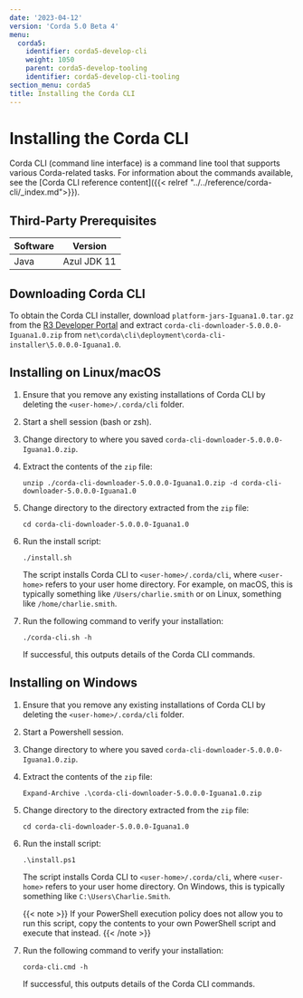 ```yaml
---
date: '2023-04-12'
version: 'Corda 5.0 Beta 4'
menu:
  corda5:
    identifier: corda5-develop-cli
    weight: 1050
    parent: corda5-develop-tooling   
    identifier: corda5-develop-cli-tooling
section_menu: corda5
title: Installing the Corda CLI
---
```

# Installing the Corda CLI
Corda CLI (command line interface) is a command line tool that supports various Corda-related tasks. For information about the commands available, see the [Corda CLI reference content]({{< relref "../../reference/corda-cli/_index.md">}}).

## Third-Party Prerequisites

Software | Version
---------|------------
Java     | Azul JDK 11

## Downloading Corda CLI

To obtain the Corda CLI installer, download `platform-jars-Iguana1.0.tar.gz` from the [R3 Developer Portal](https://developer.r3.com/next-gen-corda/#get-corda) and extract `corda-cli-downloader-5.0.0.0-Iguana1.0.zip` from `net\corda\cli\deployment\corda-cli-installer\5.0.0.0-Iguana1.0`.

## Installing on Linux/macOS

1. Ensure that you remove any existing installations of Corda CLI by deleting the `<user-home>/.corda/cli` folder.
2. Start a shell session (bash or zsh).
2. Change directory to where you saved `corda-cli-downloader-5.0.0.0-Iguana1.0.zip`.
3. Extract the contents of the `zip` file:
   ```shell
   unzip ./corda-cli-downloader-5.0.0.0-Iguana1.0.zip -d corda-cli-downloader-5.0.0.0-Iguana1.0
   ```
4. Change directory to the directory extracted from the `zip` file:
   ```shell
   cd corda-cli-downloader-5.0.0.0-Iguana1.0
   ```
5. Run the install script:
   ```shell
   ./install.sh
   ```
   The script installs Corda CLI to `<user-home>/.corda/cli`, where `<user-home>` refers to your user home directory. For example, on macOS, this is typically something like `/Users/charlie.smith` or on Linux, something like `/home/charlie.smith`.

6. Run the following command to verify your installation:
   ```shell
   ./corda-cli.sh -h
   ```
   If successful, this outputs details of the Corda CLI commands.

## Installing on Windows

1. Ensure that you remove any existing installations of Corda CLI by deleting the `<user-home>/.corda/cli` folder.
2. Start a Powershell session.
2. Change directory to where you saved `corda-cli-downloader-5.0.0.0-Iguana1.0.zip`.
3. Extract the contents of the `zip` file:
   ```shell
   Expand-Archive .\corda-cli-downloader-5.0.0.0-Iguana1.0.zip
   ```
4. Change directory to the directory extracted from the `zip` file:
   ```shell
   cd corda-cli-downloader-5.0.0.0-Iguana1.0
   ```
5. Run the install script:
   ```shell
   .\install.ps1
   ```
   The script installs Corda CLI to `<user-home>/.corda/cli`, where `<user-home>` refers to your user home directory. On Windows, this is typically something like `C:\Users\Charlie.Smith`.

   {{< note >}}
   If your PowerShell execution policy does not allow you to run this script, copy the contents to your own PowerShell script and execute that instead.
   {{< /note >}}

6. Run the following command to verify your installation:
     ```shell
     corda-cli.cmd -h
     ```
    If successful, this outputs details of the Corda CLI commands.
